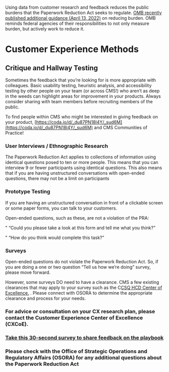 Using data from customer research and feedback reduces the public burdens that the Paperwork Reduction Act seeks to regulate. [OMB recently published additional guidance (April 13, 2022)](https://www.whitehouse.gov/wp-content/uploads/2022/04/M-22-10.pdf) on reducing burden. OMB reminds federal agencies of their responsibilities to not only measure burden, but actively work to reduce it. 

# **Customer Experience Methods**



## Critique and Hallway Testing

Sometimes the feedback that you’re looking for is more appropriate with colleagues. Basic usability testing, heuristic analysis, and accessibility testing by other people on your team (or across CMS!) who aren’t as deep in the weeds can highlight areas for improvement in your products. Always consider sharing with team members before recruiting members of the public.

To find people within CMS who might be interested in giving feedback on your product, [https://coda.io/d/_du87PN18l4Y/_sud6M](https://coda.io/d/_du87PN18l4Y/_sud6M) and CMS Communities of Practice!



### User Interviews / Ethnographic Research

The Paperwork Reduction Act applies to collections of information using identical questions posed to ten or more people. This means that you can interview 9 or fewer participants using identical questions. This also means that if you are having unstructured conversations with open-ended questions, there may not be a limit on participants



### Prototype Testing

If you are having an unstructured conversation in front of a clickable screen or some paper forms, you can talk to your customers. 

Open-ended questions, such as these, are not a violation of the PRA:

" “Could you please take a look at this form and tell me what you think?”

" “How do you think would complete this task?”



### Surveys

Open-ended questions do not violate the Paperwork Reduction Act. So, if you are doing a one or two question “Tell us how we’re doing” survey, please move forward.

However, some surveys DO need to have a clearance. CMS a few existing clearances that may apply to your survey such as the C[CSQ HCD Center of Excellence.](https://qnetconfluence.cms.gov/display/HCD/Paperwork+Reduction+Act') . Please connect with OSORA to determine the appropriate clearance and process for your needs.



### For advice or consultation on your CX research plan,  please contact the Customer Experience Center of Excellence (CXCoE).  

### [Take this 30-second survey to share feedback on the playbook](https://touchpoints.app.cloud.gov/touchpoints/e23d80bc/submit)

### Please check with the Office of Strategic Operations and Regulatory Affairs (OSORA) for any additional questions about the Paperwork Reduction Act







